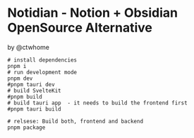 # Notidian - Notion + Obsidian OpenSource Alternative

by @ctwhome

```shell
# install dependencies
pnpm i
# run development mode
pnpm dev
#pnpm tauri dev
# build SvelteKit
#pnpm build
# build tauri app  - it needs to build the frontend first
#pnpm tauri build

# relsese: Build both, frontend and backend
pnpm package
```
